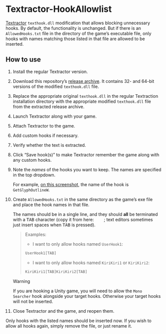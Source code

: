 # Textractor-HookAllowlist

[Textractor] `texthook.dll` modification that allows blocking unnecessary
hooks. By default, the functionality is unchanged. But if there is an
`AllowedHooks.txt` file in the directory of the game’s executable file, only
hooks with names matching those listed in that file are allowed to be inserted.

## How to use

1. Install the regular Textractor version.

1. Download this repository’s [release archive][releases]. It contains 32- and
   64-bit versions of the modified `texthook.dll` file.

1. Replace the appropriate original `texthook.dll` in the regular Textraction
   installation directory with the appropriate modified `texthook.dll` file
   from the extracted release archive.

1. Launch Textractor along with your game.

1. Attach Textractor to the game.

1. Add custom hooks if necessary.

1. Verify whether the text is extracted.

1. Click “Save hook(s)” to make Textractor remember the game along with any
   custom hooks.

1. Note the *names* of the hooks you want to keep. The names are specified in
   the top dropdown.

   For example, [on this screenshot][names-ss], the name of the hook is
   `GetGlyphOutlineW`.

1. Create `AllowedHooks.txt` in the same directory as the game’s exe file and
   place the hook names in that file.

   The names should be in a single line, and they should **all** be terminated
   with a <kbd>TAB</kbd> character (copy it from here: `	`; text editors
   sometimes just insert spaces when <kbd>TAB</kbd> is pressed).

   > Examples:
   >
   > - I want to only allow hooks named `UserHook1`:
   >
   > ```txt
   > UserHook1[TAB]
   > ```
   >
   > - I want to only allow hooks named `KiriKiri1` or `KiriKiri2`:
   >
   > ```txt
   > KiriKiri1[TAB]KiriKiri2[TAB]
   > ```

   > [!WARNING]
   > If you are hooking a Unity game, you will need to allow the `Mono Searcher`
   > hook alongside your target hooks. Otherwise your target hooks will not be
   > inserted.

1. Close Textractor and the game, and reopen them.

Only hooks with the listed names should be inserted now. If you wish to allow
all hooks again, simply remove the file, or just rename it.

[Textractor]: https://github.com/Artikash/Textractor
[releases]: https://github.com/fauu/Textractor-HookAllowlist/releases/
[names-ss]: https://i.imgur.com/UHQvR35.png
